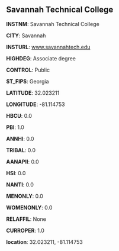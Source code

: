 
Savannah Technical College
---
**INSTNM**: Savannah Technical College

**CITY**: Savannah

**INSTURL**: www.savannahtech.edu

**HIGHDEG**: Associate degree

**CONTROL**: Public

**ST_FIPS**: Georgia

**LATITUDE**: 32.023211

**LONGITUDE**: -81.114753

**HBCU**: 0.0

**PBI**: 1.0

**ANNHI**: 0.0

**TRIBAL**: 0.0

**AANAPII**: 0.0

**HSI**: 0.0

**NANTI**: 0.0

**MENONLY**: 0.0

**WOMENONLY**: 0.0

**RELAFFIL**: None

**CURROPER**: 1.0

**location**: 32.023211, -81.114753